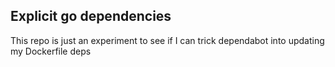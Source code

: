 ## Explicit go dependencies

This repo is just an experiment to see
if I can trick dependabot into updating my Dockerfile deps
